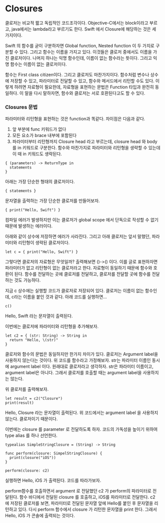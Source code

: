 # Closures
클로저는 비교적 짧고 독립적인 코드조각이다. 
Objective-C에서는 block이라고 부르고, java에서는 lambda라고 부르기도 한다.
Swift 에서 Closure에 해당하는 것은 세 가지이다. 

Swift 의 함수를 굳이 구분하자면 Global function, Nested function 이 두 가지로 구분할 수 있다. 
그리고 함수는 이름을 가지고 있다. 이것들은 클로저 중에서도 이름을 가진 클로저이다. 
나머지 하나는 익명 함수인데, 이름이 없는 함수라는 뜻이다. 그리고 익명 함수는 이름이 없는 클로저이다.

함수는 First class citizen이다. 그리고 클로저도 마찬가지이다. 
함수처럼 변수나 상수에 저장할 수 있고, 파라미터로 전달할 수 있고, 함수와 메서드에서 리턴할 수도 있다.
이렇게 하려면 자료형이 필요한데, 자료형을 표현하는 문법은 Function 타입과 완전히 동일하다.
이 말을 다시 말하자면, 함수와 클로저는 서로 호환된다고도 할 수 있다. 

### Closures 문법
파라미터와 리턴형을 표현하는 것은 function과 똑같다. 
차이점은 다음과 같다.
1. 앞 부분에 func 키워드가 없다
2. 모든 요소가 brace 내부에 포함된다
3. 파라미터부터 리턴형까지 Closure head 라고 부르는데, closure head 와 body 를 in 키워드로 구분한다.
함수와 마찬가지로 파라미터와 리턴형을 생략할 수 있는데 이 때 in 키워드도 생략된다. 
```
{ (parameters) -> ReturnType in
  statements
}
```
아래는 가장 단순한 형태의 클로저이다.
```
{ statements }
```

문자열을 출력하는 가장 단순한 클로저를 만들어보자.
```
{ print("Hello, Swift") }
```
컴파일 에러가 발생하지만 이는 클로저가 global scope 에서 단독으로 작성할 수 없기 때문에 발생하는 에러이다.

아래와 같이 상수에 저장하면 에러가 사라진다.
그리고 아래 클로저는 앞서 말했던, 파라미터와 리턴형이 생략된 클로저이다. 
```
let c = { print("Hello, Swift") }
```
그렇다면 클로저의 자료형은 무엇일까?
출력해보면 ()->() 이다. 이를 글로 표현하자면 파라미터가 없고 리턴형이 없는 클로저라고 한다.
자료형이 동일하기 때문에 함수와 호환이 된다. 함수를 전달하는 곳에 클로저를 전달하고, 클로저를 전달할 곳에 함수를 전달하는 것도 가능하다.

지금 c 상수에는 실행할 코드가 클로저로 저장되어 있다.
클로저는 이름이 없는 함수인데, c라는 이름을 붙인 것과 같다.
아래 코드를 실행하면...
```
c()
```
Hello, Swift 라는 문자열이 출력된다.

이번에는 클로저에 파라미터와 리턴형을 추가해보자.
```
let c2 = { (str: String) -> String in 
  return "Hello, \(str)"
}
```
클로저와 함수의 문법은 동일하지만 한가지 차이가 있다.
클로저는 Argument label을 사용하지 않는다는 것이다. 
위 코드를 함수라고 가정해보자.
str는 파라미터 이름인 동시에 argument label 이다. 
원래대로 클로저라고 생각하자.
str은 파라미터 이름이고, argument label은 아니다. 
그래서 클로저를 호출할 때는 argument label을 사용하지는 않는다.

위 클로저를 출력해보자.
```
let result = c2("Closure")
print(result)
```
Hello, Closure 라는 문자열이 출력된다.
위 코드에서는 argument label 을 사용하지 않는다. 클로저이기 때문이다.

이번에는 closure 를 parameter 로 전달하도록 하자.
코드의 가독성을 높이기 위하여 type alias 를 하나 선언한다.
```
typealias SimpleStringClosure = (String) -> String

func perform(closure: SimpelStringClosure) {
  print(closure("iOS"))
}

perform(closure: c2)
```
실행하면 Hello, iOS 가 출력된다.
코드를 따라가보자.

perform함수를 호출하면서 argument 로 전달했던 c2 가 perform의 파라미터로 전달된다.
함수 바디에서 전달된 closure 를 호출하고, iOS를 파라미터로 전달한다. 
c2 에 저장된 클로저를 보면, 파라미터로 전달된 문자열 앞에 Hello를 붙인 후 문자열을 리턴하고 있다.
다시 perform 함수에서 closure 가 리턴한 문자열을 print 한다. 
그래서 Hello, iOS 가 콘솔에 출력되는 것이다. 
